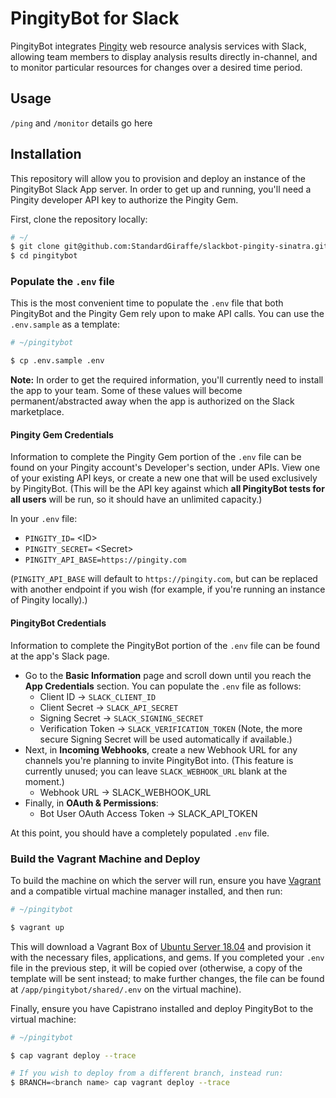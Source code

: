 # PingityBot for Slack

PingityBot integrates [Pingity](https://pingity.com) web resource analysis services with Slack, allowing team members to display analysis results directly in-channel, and to monitor particular resources for changes over a desired time period.

## Usage
`/ping` and `/monitor` details go here

## Installation
This repository will allow you to provision and deploy an instance of the PingityBot Slack App server.  In order to get up and running, you'll need a Pingity developer API key to authorize the Pingity Gem.

First, clone the repository locally:

```bash
# ~/
$ git clone git@github.com:StandardGiraffe/slackbot-pingity-sinatra.git pingitybot
$ cd pingitybot
```

### Populate the `.env` file

This is the most convenient time to populate the `.env` file that both PingityBot and the Pingity Gem rely upon to make API calls.  You can use the `.env.sample` as a template:

```bash
# ~/pingitybot

$ cp .env.sample .env
```

**Note:** In order to get the required information, you'll currently need to install the app to your team.  Some of these values will become permanent/abstracted away when the app is authorized on the Slack marketplace.

#### Pingity Gem Credentials
Information to complete the Pingity Gem portion of the `.env` file can be found on your Pingity account's Developer's section, under APIs.  View one of your existing API keys, or create a new one that will be used exclusively by PingityBot.  (This will be the API key against which **all PingityBot tests for all users** will be run, so it should have an unlimited capacity.)

In your `.env` file:
* `PINGITY_ID=` &lt;ID&gt;
* `PINGITY_SECRET=` &lt;Secret&gt;
* `PINGITY_API_BASE=https://pingity.com`

(`PINGITY_API_BASE` will default to `https://pingity.com`, but can be replaced with another endpoint if you wish (for example, if you're running an instance of Pingity locally).)

#### PingityBot Credentials
Information to complete the PingityBot portion of the `.env` file can be found at the app's Slack page.

* Go to the **Basic Information** page and scroll down until you reach the **App Credentials** section.  You can populate the `.env` file as follows:
  * Client ID -> `SLACK_CLIENT_ID`
  * Client Secret -> `SLACK_API_SECRET`
  * Signing Secret -> `SLACK_SIGNING_SECRET`
  * Verification Token -> `SLACK_VERIFICATION_TOKEN`
  (Note, the more secure Signing Secret will be used automatically if available.)
* Next, in **Incoming Webhooks**, create a new Webhook URL for any channels you're planning to invite PingityBot into.  (This feature is currently unused; you can leave `SLACK_WEBHOOK_URL` blank at the moment.)
  * Webhook URL -> SLACK_WEBHOOK_URL
* Finally, in **OAuth & Permissions**:
  * Bot User OAuth Access Token -> SLACK_API_TOKEN

At this point, you should have a completely populated `.env` file.

### Build the Vagrant Machine and Deploy

To build the machine on which the server will run, ensure you have [Vagrant](https://www.vagrantup.com/) and a compatible virtual machine manager installed, and then run:

```bash
# ~/pingitybot

$ vagrant up
```

This will download a Vagrant Box of [Ubuntu Server 18.04](https://app.vagrantup.com/ubuntu/boxes/bionic64) and provision it with the necessary files, applications, and gems.  If you completed your `.env` file in the previous step, it will be copied over (otherwise, a copy of the template will be sent instead; to make further changes, the file can be found at `/app/pingitybot/shared/.env` on the virtual machine).

Finally, ensure you have Capistrano installed and deploy PingityBot to the virtual machine:
```bash
# ~/pingitybot

$ cap vagrant deploy --trace

# If you wish to deploy from a different branch, instead run:
$ BRANCH=<branch name> cap vagrant deploy --trace
```

